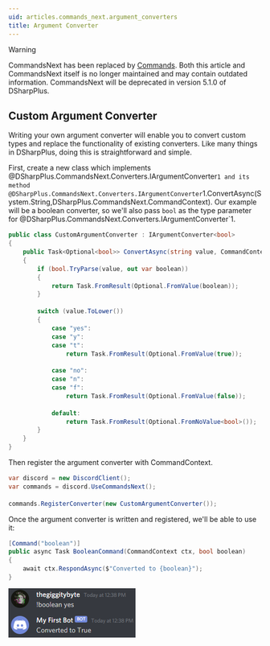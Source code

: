 ```yaml
---
uid: articles.commands_next.argument_converters
title: Argument Converter
---
```


>[!WARNING]
> CommandsNext has been replaced by [Commands](xref:articles.commands.introduction). Both this article and CommandsNext itself is no longer maintained and may contain outdated information. CommandsNext will be deprecated in version 5.1.0 of DSharpPlus.

## Custom Argument Converter

Writing your own argument converter will enable you to convert custom types and replace the functionality of existing
converters. Like many things in DSharpPlus, doing this is straightforward and simple.

First, create a new class which implements @DSharpPlus.CommandsNext.Converters.IArgumentConverter`1 and its method
@DSharpPlus.CommandsNext.Converters.IArgumentConverter`1.ConvertAsync(System.String,DSharpPlus.CommandsNext.CommandContext).
Our example will be a boolean converter, so we'll also pass `bool` as the type parameter for
@DSharpPlus.CommandsNext.Converters.IArgumentConverter`1.

```cs
public class CustomArgumentConverter : IArgumentConverter<bool>
{
    public Task<Optional<bool>> ConvertAsync(string value, CommandContext ctx)
    {
        if (bool.TryParse(value, out var boolean))
        {
            return Task.FromResult(Optional.FromValue(boolean));
        }

        switch (value.ToLower())
        {
            case "yes":
            case "y":
            case "t":
                return Task.FromResult(Optional.FromValue(true));

            case "no":
            case "n":
            case "f":
                return Task.FromResult(Optional.FromValue(false));

            default:
                return Task.FromResult(Optional.FromNoValue<bool>());
        }
    }
}
```

Then register the argument converter with CommandContext.

```cs
var discord = new DiscordClient();
var commands = discord.UseCommandsNext();

commands.RegisterConverter(new CustomArgumentConverter());
```

Once the argument converter is written and registered, we'll be able to use it:

```cs
[Command("boolean")]
public async Task BooleanCommand(CommandContext ctx, bool boolean)
{
    await ctx.RespondAsync($"Converted to {boolean}");
}
```

![true][0]

<!-- LINKS -->
[0]: ../../images/commands_next_argument_converters_01.png
